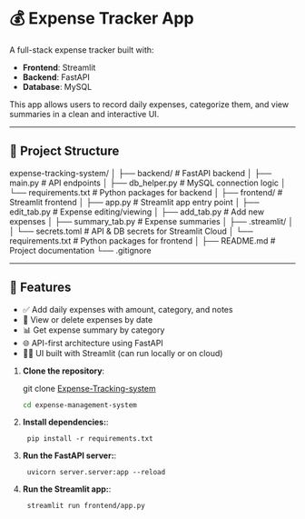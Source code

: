 # 💰 Expense Tracker App

A full-stack expense tracker built with:

- **Frontend**: Streamlit
- **Backend**: FastAPI
- **Database**: MySQL

This app allows users to record daily expenses, categorize them, and view summaries in a clean and interactive UI.

---

## 📂 Project Structure

expense-tracking-system/
│
├── backend/                      # FastAPI backend
│   ├── main.py                   # API endpoints
│   ├── db_helper.py              # MySQL connection logic
│   └── requirements.txt          # Python packages for backend
│
├── frontend/                     # Streamlit frontend
│   ├── app.py                    # Streamlit app entry point
│   ├── edit_tab.py               # Expense editing/viewing
│   ├── add_tab.py                # Add new expenses
│   ├── summary_tab.py            # Expense summaries
│   ├── .streamlit/
│   │   └── secrets.toml          # API & DB secrets for Streamlit Cloud
│   └── requirements.txt          # Python packages for frontend
│
├── README.md                     # Project documentation
└── .gitignore      

---

## 🚀 Features

- ✅ Add daily expenses with amount, category, and notes
- 📅 View or delete expenses by date
- 📊 Get expense summary by category
- 🌐 API-first architecture using FastAPI
- 🧑‍💻 UI built with Streamlit (can run locally or on cloud)


1. **Clone the repository**:
   
   git clone [Expense-Tracking-system](https://github.com/gauravexp261/Expense-Tracking-system.git)
   ```bash
   cd expense-management-system
   ```

1. **Install dependencies:**:   
   ```commandline
    pip install -r requirements.txt
   ```
1. **Run the FastAPI server:**:   
   ```commandline
    uvicorn server.server:app --reload
   ```
1. **Run the Streamlit app:**:   
   ```commandline
    streamlit run frontend/app.py
   ```
